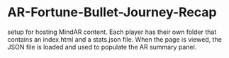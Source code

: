 # AR-Fortune-Bullet-Journey-Recap
setup for hosting MindAR content. Each player has their own folder that contains an index.html and a stats.json file. When the page is viewed, the JSON file is loaded and used to populate the AR summary panel.